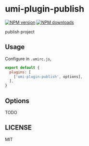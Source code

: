 # umi-plugin-publish

[![NPM version](https://img.shields.io/npm/v/umi-plugin-publish.svg?style=flat)](https://npmjs.org/package/umi-plugin-publish)
[![NPM downloads](http://img.shields.io/npm/dm/umi-plugin-publish.svg?style=flat)](https://npmjs.org/package/umi-plugin-publish)

publish project 

## Usage

Configure in `.umirc.js`,

```js
export default {
  plugins: [
    ['umi-plugin-publish', options],
  ],
}
```

## Options

TODO

## LICENSE

MIT
